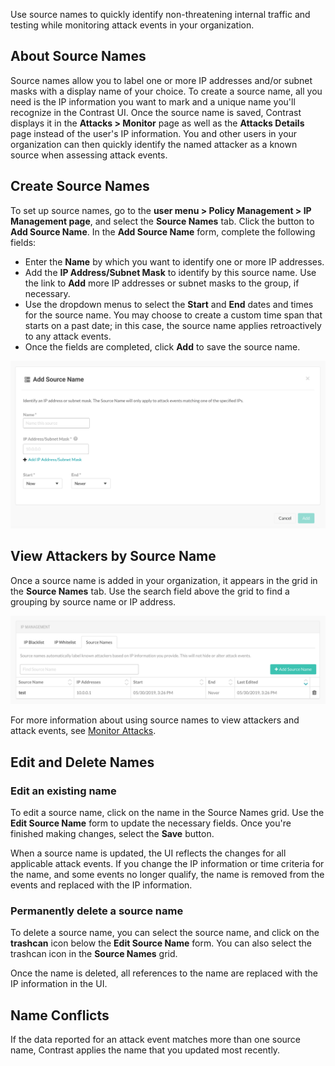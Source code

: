 <!--
title: "Source Names"
description: "How to create and use the Source Names feature"
tags: "admin policy management ip attacks attacker source name"
-->

Use source names to quickly identify non-threatening internal traffic and testing while monitoring attack events in your organization.

## About Source Names

Source names allow you to label one or more IP addresses and/or subnet masks with a display name of your choice. To create a source name, all you need is the IP information you want to mark and a unique name you'll recognize in the Contrast UI. Once the source name is saved, Contrast displays it in the **Attacks > Monitor** page as well as the **Attacks Details** page instead of the user's IP information. You and other users in your organization can then quickly identify the named attacker as a known source when assessing attack events.    

## Create Source Names

To set up source names, go to the **user menu > Policy Management > IP Management page**, and select the **Source Names** tab. Click the button to **Add Source Name**. In the **Add Source Name** form, complete the following fields: 

* Enter the **Name** by which you want to identify one or more IP addresses.
* Add the **IP Address/Subnet Mask** to identify by this source name. Use the link to **Add** more IP addresses or subnet masks to the group, if necessary. 
* Use the dropdown menus to select the **Start** and **End** dates and times for the source name. You may choose to create a custom time span that starts on a past date; in this case, the source name applies retroactively to any attack events. 
* Once the fields are completed, click **Add** to save the source name. 

<a href="assets/images/Add-source-name.png" rel="lightbox" title="Add a source name"><img class="thumbnail" src="assets/images/Add-source-name.png"/></a>

## View Attackers by Source Name

Once a source name is added in your organization, it appears in the grid in the **Source Names** tab. Use the search field above the grid to find a grouping by source name or IP address.

<a href="assets/images/Source-names-tab.png" rel="lightbox" title="View a list of the source names in your organization"><img class="thumbnail" src="assets/images/Source-names-tab.png"/></a>

For more information about using source names to view attackers and attack events, see [Monitor Attacks](user-attacks.html#monitor). 

## Edit and Delete Names

### Edit an existing name 

To edit a source name, click on the name in the Source Names grid. Use the **Edit Source Name** form to update the necessary fields. Once you're finished making changes, select the **Save** button. 

When a source name is updated, the UI reflects the changes for all applicable attack events. If you change the IP information or time criteria for the name, and some events no longer qualify, the name is removed from the events and replaced with the IP information. 

### Permanently delete a source name

To delete a source name, you can select the source name, and click on the **trashcan** icon below the **Edit Source Name** form. You can also select the trashcan icon in the **Source Names** grid. 

Once the name is deleted, all references to the name are replaced with the IP information in the UI. 

## Name Conflicts 

If the data reported for an attack event matches more than one source name, Contrast applies the name that you updated most recently.
